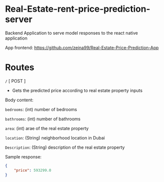 # Real-Estate-rent-price-prediction-server

Backend Application to serve model responses to the react native application

App frontend: https://github.com/zeina99/Real-Estate-Price-Prediction-App


# Routes
`/` [ POST ] 

-  Gets the predicted price according to real estate property inputs 

Body content: 

`bedrooms`: (int) number of bedrooms

`bathrooms`: (int) number of bathrooms

`area`: (int) arae of the real estate property

`location`: (String) neighborhood location in Dubai 

`Description`: (String) description of the real estate property 



Sample response: 
```json
{
    "price": 593299.0
}
  ```
